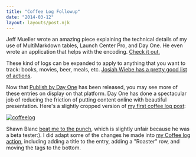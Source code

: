 ```yaml
---
title: "Coffee Log Followup"
date: "2014-03-12"
layout: layouts/post.njk
---
```


Jeff Mueller wrote an amazing piece explaining the technical details of my use of MultiMarkdown tables, Launch Center Pro, and Day One. He even wrote an application that helps with the encoding. [Check it out.](https://jeffmueller.net/2014/02/28/using-markdown-tables-with-day-one-and-launch/)

These kind of logs can be expanded to apply to anything that you want to track: books, movies, beer, meals, etc. [Josiah Wiebe has a pretty good list of actions](http://jwie.be/launch-center-pro-daily-journaling).

Now that [Publish by Day One](https://dayone.me/) has been released, you may see more of these entries on display on that platform. Day One has done a spectacular job of reducing the friction of putting content online with beautiful presentation. Here's a slightly cropped version of [my first coffee log post](https://dayone.me/1tFzdg):

[![coffeelog](images/coffeelog1.png)](http://bentsai.files.wordpress.com/2014/03/coffeelog1.png)

Shawn Blanc [beat me to the punch](https://dayone.me/fezy7), which is slightly unfair because he was a beta tester:). I did adapt some of the changes he made into [my Coffee log action](http://launchcenterpro.com/w80h5d), including adding a title to the entry, adding a "Roaster" row, and moving the tags to the bottom.
